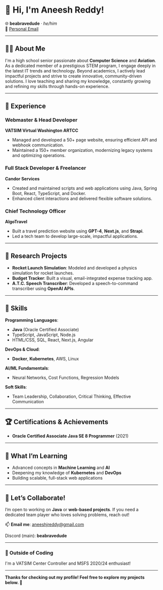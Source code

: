 # 👋 Hi, I'm Aneesh Reddy!

🌐 **beabravedude** · *he/him*  
🔗 [Personal Email](mailto:aneeshjreddy@gmail.com)

---

## 👨‍💻 About Me

I'm a high school senior passionate about **Computer Science** and **Aviation**. As a dedicated member of a prestigious STEM program, I engage deeply in the latest IT trends and technology. Beyond academics, I actively lead impactful projects and strive to create innovative, community-driven solutions. I love teaching and sharing my knowledge, constantly growing and refining my skills through hands-on experience.

---

## 💼 Experience

### **Webmaster & Head Developer**  
**VATSIM Virtual Washington ARTCC**
- Managed and developed a 50+ page website, ensuring efficient API and webhook communication.
- Maintained a 150+ member organization, modernizing legacy systems and optimizing operations.

### **Full Stack Developer & Freelancer**  
**Candor Services**
- Created and maintained scripts and web applications using Java, Spring Boot, React, TypeScript, and Docker.
- Enhanced client interactions and delivered flexible software solutions.

### **Chief Technology Officer**  
**AlgoTravel**
- Built a travel prediction website using **GPT-4**, **Next.js**, and **Strapi**.
- Led a tech team to develop large-scale, impactful applications.

---

## 🔬 Research Projects

- **Rocket Launch Simulation**: Modeled and developed a physics simulation for rocket launches.
- **Budget Tracker**: Built a visual, email-integrated expense tracking app.
- **A.T.C. Speech Transcriber**: Developed a speech-to-command transcriber using **OpenAI APIs**.

---

## 🌟 Skills

**Programming Languages**:  
- **Java** (Oracle Certified Associate)
- TypeScript, JavaScript, Node.js
- HTML/CSS, SQL, React, Next.js, Angular

**DevOps & Cloud**:  
- **Docker**, **Kubernetes**, AWS, Linux

**AI/ML Fundamentals**:  
- Neural Networks, Cost Functions, Regression Models

**Soft Skills**:  
- Team Leadership, Collaboration, Critical Thinking, Effective Communication

---

## 🏆 Certifications & Achievements

- **Oracle Certified Associate Java SE 8 Programmer** (2021)

---

## 🌱 What I’m Learning

- Advanced concepts in **Machine Learning** and **AI**
- Deepening my knowledge of **Kubernetes** and **DevOps**
- Building scalable, full-stack web applications

---

## 🤝 Let’s Collaborate!

I’m open to working on **Java** or **web-based projects**. If you need a dedicated team player who loves solving problems, reach out!

📫 **Email me**: [aneeshjreddy@gmail.com](mailto:aneeshjreddy@gmail.com)

Discord (main): **beabravedude**

---

### 🎾 Outside of Coding

I'm a VATSIM Center Controller and MSFS 2020/24 enthusiast!

---

**Thanks for checking out my profile! Feel free to explore my projects below. 🚀**
